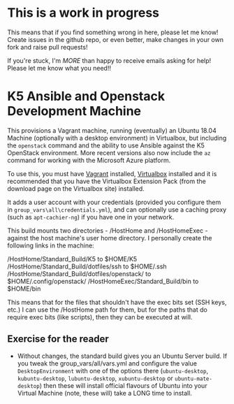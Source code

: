 # This is a work in progress

This means that if you find something wrong in here, please let me know! Create
issues in the github repo, or even better, make changes in your own fork and
raise pull requests!

If you're stuck, I'm *MORE* than happy to receive emails asking for help! Please
let me know what you need!!

# K5 Ansible and Openstack Development Machine

This provisions a Vagrant machine, running (eventually) an Ubuntu 18.04 Machine
(optionally with a desktop environment) in Virtualbox, but including the
`openstack` command and the ability to use Ansible against the K5 OpenStack
environment. More recent versions also now include the `az` command for working
with the Microsoft Azure platform.

To use this, you must have [Vagrant](https://vagrantup.com) installed,
[Virtualbox](https://virtualbox.org) installed and it is recommended that you
have the Virtualbox Extension Pack (from the download page on the Virtualbox
site) installed.

It adds a user account with your credentials (provided you configure them in
`group_vars\all\credentials.yml`), and can optionally use a caching proxy
(such as `apt-cachier-ng`) if you have one in your network.

This build mounts two directories - /HostHome and /HostHomeExec - against the
host machine's user home directory. I personally create the following links
in the machine:

/HostHome/Standard_Build/K5 to $HOME/K5
/HostHome/Standard_Build/dotfiles/ssh to $HOME/.ssh
/HostHome/Standard_Build/dotfiles/openstack/ to $HOME/.config/openstack/
/HostHomeExec/Standard_Build/bin to $HOME/bin

This means that for the files that shouldn't have the exec bits set (SSH keys,
etc.) I can use the /HostHome path for them, but for the paths that do require
exec bits (like scripts), then they can be executed at will.

## Exercise for the reader

* Without changes, the standard build gives you an Ubuntu Server build. If you
tweak the group_vars/all/vars.yml and configure the value `DesktopEnvironment`
with one of the options there (`ubuntu-desktop`, `kubuntu-desktop`,
`lubuntu-desktop`, `xubuntu-desktop` or `ubuntu-mate-desktop`) then these will
install official flavours of Ubuntu into your Virtual Machine (note, these will)
take a LONG time to install.
